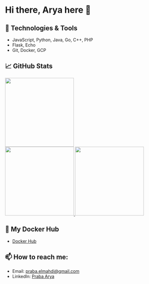 # Hi there, Arya here 👋

## 🔧 Technologies & Tools
- JavaScript, Python, Java, Go, C++, PHP
- Flask, Echo
- Git, Docker, GCP
  
## 📈 GitHub Stats
<a href="https://github.com/aryaelmahdi">
  <img height="225em" src="http://github-profile-summary-cards.vercel.app/api/cards/profile-details?username=aryaelmahdi&theme=aura"/>
</a><br/>
<a href="https://github.com/aryaelmahdi">
   <img height="225em" src="http://github-profile-summary-cards.vercel.app/api/cards/repos-per-language?username=aryaelmahdi&theme=aura"/>
   <img height="225em" src="http://github-profile-summary-cards.vercel.app/api/cards/most-commit-language?username=aryaelmahdi&theme=aura"/>
</a><br/>

## 📝 My Docker Hub
- [Docker Hub](https://hub.docker.com/search?q=aryaelmahdi)

## 📫 How to reach me:
- Email: [praba.elmahdi@gmail.com](mailto:praba.elmahdi@gmail)
- LinkedIn: [Praba Arya](https://linkedin.com/in/prabarya)
